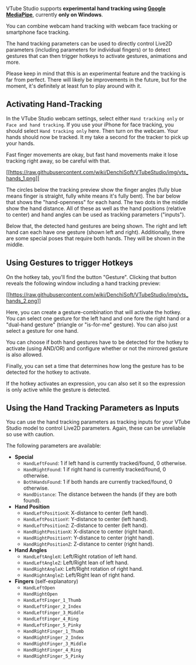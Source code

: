 VTube Studio supports **experimental hand tracking using [Google MediaPipe](https://google.github.io/mediapipe/)**, currently **only on Windows**.

You can combine webcam hand tracking with webcam face tracking or smartphone face tracking.

The hand tracking parameters can be used to directly control Live2D parameters (including parameters for individual fingers) or to detect gestures that can then trigger hotkeys to activate gestures, animations and more.

Please keep in mind that this is an experimental feature and the tracking is far from perfect. There will likely be improvements in the future, but for the moment, it's definitely at least fun to play around with it.

## Activating Hand-Tracking

In the VTube Studio webcam settings, select either `Hand tracking only` or `Face and hand tracking`. If you use your iPhone for face tracking, you should select `Hand tracking only` here. Then turn on the webcam. Your hands should now be tracked. It my take a second for the tracker to pick up your hands.

Fast finger movements are okay, but fast hand movements make it lose tracking right away, so be careful with that.

[[https://raw.githubusercontent.com/wiki/DenchiSoft/VTubeStudio/img/vts_hands_1.png]]

The circles below the tracking preview show the finger angles (fully blue means finger is straight, fully white means it's fully bent). The bar below that shows the "hand-openness" for each hand. The two dots in the middle show the hand distance. All of these as well as the hand positions (relative to center) and hand angles can be used as tracking parameters ("inputs").

Below that, the detected hand gestures are being shown. The right and left hand can each have one gesture (shown left and right). Additionally, there are some special poses that require both hands. They will be shown in the middle.

## Using Gestures to trigger Hotkeys

On the hotkey tab, you'll find the button "Gesture". Clicking that button reveals the following window including a hand tracking preview:

[[https://raw.githubusercontent.com/wiki/DenchiSoft/VTubeStudio/img/vts_hands_2.png]]

Here, you can create a gesture-combination that will activate the hotkey. You can select one gesture for the left hand and one fore the right hand or a "dual-hand gesture" (triangle or "is-for-me" gesture). You can also just select a gesture for one hand.

You can choose if both hand gestures have to be detected for the hotkey to activate (using AND/OR) and configure whether or not the mirrored gesture is also allowed.

Finally, you can set a time that determines how long the gesture has to be detected for the hotkey to activate.

If the hotkey activates an expression, you can also set it so the expression is only active while the gesture is detected.

## Using the Hand Tracking Parameters as Inputs

You can use the hand tracking parameters as tracking inputs for your VTube Studio model to control Live2D parameters. Again, these can be unreliable so use with caution.

The following parameters are available:

* **Special**
  * `HandLeftFound`: 1 if left hand is currently tracked/found, 0 otherwise.
  * `HandRightFound`: 1 if right hand is currently tracked/found, 0 otherwise.
  * `BothHandsFound`: 1 if both hands are currently tracked/found, 0 otherwise.
  * `HandDistance`: The distance between the hands (if they are both found).
* **Hand Position**
  * `HandLeftPositionX`: X-distance to center (left hand).
  * `HandLeftPositionY`: Y-distance to center (left hand).
  * `HandLeftPositionZ`: Z-distance to center (left hand).
  * `HandRightPositionX`: X-distance to center (right hand).
  * `HandRightPositionY`: Y-distance to center (right hand).
  * `HandRightPositionZ`: Z-distance to center (right hand).
* **Hand Angles**
  * `HandLeftAngleX`: Left/Right rotation of left hand.
  * `HandLeftAngleZ`: Left/Right lean of left hand.
  * `HandRightAngleX`: Left/Right rotation of right hand.
  * `HandRightAngleZ`: Left/Right lean of right hand.
* **Fingers** (self-explanatory)
  * `HandLeftOpen`
  * `HandRightOpen`
  * `HandLeftFinger_1_Thumb`
  * `HandLeftFinger_2_Index`
  * `HandLeftFinger_3_Middle`
  * `HandLeftFinger_4_Ring`
  * `HandLeftFinger_5_Pinky`
  * `HandRightFinger_1_Thumb`
  * `HandRightFinger_2_Index`
  * `HandRightFinger_3_Middle`
  * `HandRightFinger_4_Ring`
  * `HandRightFinger_5_Pinky`

